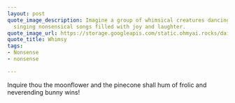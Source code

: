 ```yaml
---
layout: post
quote_image_description: Imagine a group of whimsical creatures dancing in a meadow,
  singing nonsensical songs filled with joy and laughter.
quote_image_url: https://storage.googleapis.com/static.ohmyai.rocks/daily/2023-11-18.jpg
quote_title: Whimsy
tags:
- Nonsense
- nonsense

---
```


Inquire thou the moonflower and the pinecone shall hum of frolic and neverending bunny wins!